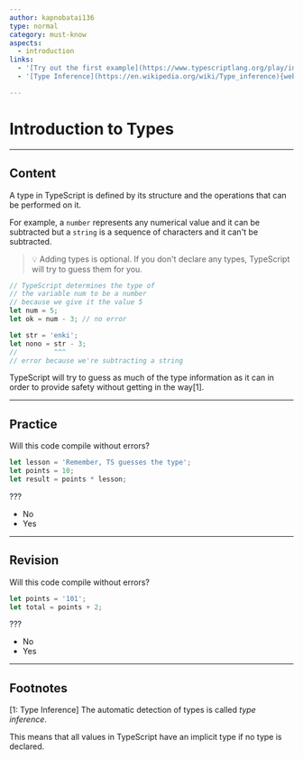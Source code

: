 ```yaml
---
author: kapnobatai136
type: normal
category: must-know
aspects:
  - introduction
links:
  - '[Try out the first example](https://www.typescriptlang.org/play/index.html?ssl=1&ssc=1&pln=6&pc=1#code/PTAEBUE8AcFMGUDGAnAltALqAJrDtkBbVAO1gGdQMALWKmOgewDMAoEK20ANwEM1eAIwA2dEgFdCVRqEF1eoCYTnJ2YOYl7jydAO50A5qm51UWGmMkrQAVlaisS0AF5bAbnt5QjANYvFkqAAtKAAzG6gHCQyBMiMqp5Y5BjI-gDksCQ+qGkeDoqM0f7JqSHhaqCVVVUAenUVsfGysJraerBpyHTk4oIpvIgYpAagCiXDQA){website}'
  - '[Type Inference](https://en.wikipedia.org/wiki/Type_inference){website}'

---
```


# Introduction to Types

---
## Content

A type in TypeScript is defined by its structure and the operations that can be performed on it.

For example, a `number` represents any numerical value and it can be subtracted but a `string` is a sequence of characters and it can't be subtracted.

> 💡 Adding types is optional. If you don't declare any types, TypeScript will try to guess them for you.

```ts
// TypeScript determines the type of
// the variable num to be a number
// because we give it the value 5
let num = 5;
let ok = num - 3; // no error

let str = 'enki';
let nono = str - 3;
//         ^^^
// error because we're subtracting a string
```

TypeScript will try to guess as much of the type information as it can in order to provide safety without getting in the way[1].

---
## Practice

Will this code compile without errors?

```ts
let lesson = 'Remember, TS guesses the type';
let points = 10;
let result = points * lesson;
```

???

* No
* Yes

---
## Revision

Will this code compile without errors?

```ts
let points = '101';
let total = points + 2;
```

???

* No
* Yes


---
## Footnotes
[1: Type Inference]
The automatic detection of types is called *type inference*.

This means that all values in TypeScript have an implicit type if no type is declared.
